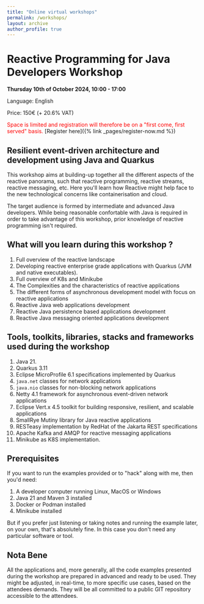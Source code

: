 ```yaml
---
title: "Online virtual workshops"
permalink: /workshops/
layout: archive
author_profile: true
---
```


# Reactive Programming for Java Developers Workshop

**Thursday 10th of October 2024, 10:00 - 17:00**

Language: English

Price: 150€ (+ 20.6% VAT)

<font color="red">Space is limited and registration will therefore be on a "first come, first served" basis.</font>
[Register here]({% link _pages/register-now.md %})

## Resilient event-driven architecture and development using Java and Quarkus

This workshop aims at building-up together all the different aspects of the reactive panorama, such that reactive programming, 
reactive streams, reactive messaging, etc. Here you'll learn how Reactive might help face to the new technological 
concerns like containerisation and cloud. 

The target audience is formed by intermediate and advanced Java developers. While being reasonable confortable with Java
is required in order to take advantage of this workshop, prior knowledge of reactive programming isn't required.

## What will you learn during this workshop ?

  1. Full overview of the reactive landscape
  2. Developing reactive enterprise grade applications with Quarkus (JVM and native executables).
  3. Full overview of K8s and Minikube
  4. The Complexities and the characteristics of reactive applications
  5. The different forms of asynchronous development model with focus on reactive applications
  6. Reactive Java web applications development
  7. Reactive Java persistence based applications development
  8. Reactive Java messaging oriented applications development

## Tools, toolkits, libraries, stacks and frameworks used during the workshop

  1. Java 21.
  2. Quarkus 3.11
  3. Eclipse MicroProfile 6.1 specifications implemented by Quarkus
  4. `java.net` classes for network applications
  5. `java.nio` classes for non-blocking network applications
  6. Netty 4.1 framework for asynchronous event-driven network applications
  7. Eclipse Vert.x 4.5 toolkit for building responsive, resilient, and scalable applications
  8. SmallRye Mutiny library for Java reactive applications
  9. RESTeasy implementation by RedHat of the Jakarta REST specifications
  10. Apache Kafka and AMQP for reactive messaging applications
  11. Minikube as K8S implementation.

## Prerequisites

If you want to run the examples provided or to "hack" along with me, then you'd need:
  1. A developer computer running Linux, MacOS or Windows
  2. Java 21 and Maven 3 installed
  3. Docker or Podman installed
  4. Minikube installed

But if you prefer just listening or taking notes and running the example later, on your own, that's absolutely fine. 
In this case you don't need any particular software or tool.

## Nota Bene

All the applications and, more generally, all the code examples presented during the workshop are prepared in advanced 
and ready to be used. They might be adjusted, in real-time, to more specific use cases, based on the attendees demands. 
They will be all committed to a public GIT repository accessible to the attendees. 
